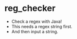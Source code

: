 # reg_checker
* Check a regex with Java!
* This needs a regex string first.
* And then input a string.
